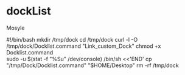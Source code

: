 # dockList


Mosyle 

#!/bin/bash
mkdir /tmp/dock
cd /tmp/dock
curl -l -O /tmp/dock/Docklist.command  "Link_custom_Dock"
chmod +x Docklist.command  
sudo -u $(stat -f "%Su" /dev/console) /bin/sh <<'END'
cp "/tmp/Dock/Docklist.command" "$HOME/Desktop"
rm -rf /tmp/dock